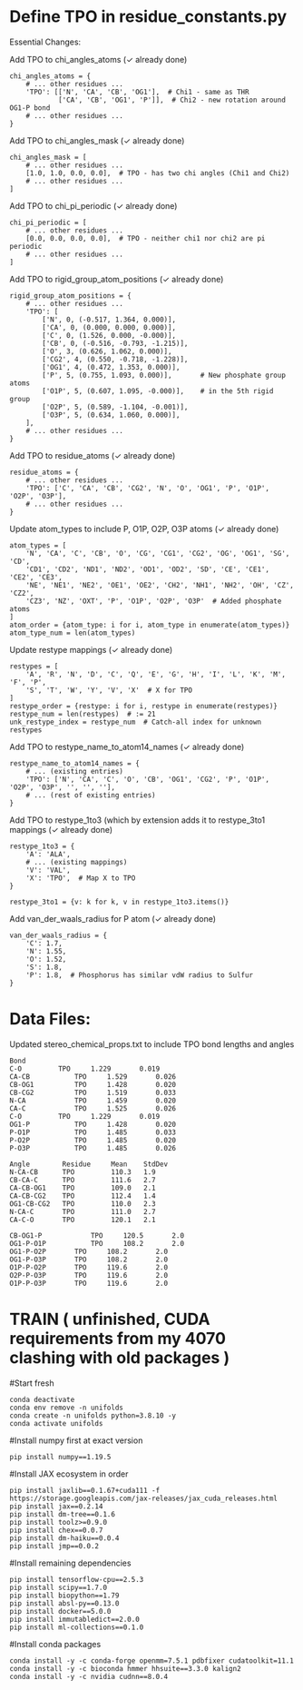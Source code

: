 # Define TPO in residue_constants.py 

Essential Changes:

Add TPO to chi_angles_atoms (✓ already done)
```
chi_angles_atoms = {
    # ... other residues ...
    'TPO': [['N', 'CA', 'CB', 'OG1'],  # Chi1 - same as THR
            ['CA', 'CB', 'OG1', 'P']],  # Chi2 - new rotation around OG1-P bond
    # ... other residues ...
}
```

Add TPO to chi_angles_mask (✓ already done)
```
chi_angles_mask = [
    # ... other residues ...
    [1.0, 1.0, 0.0, 0.0],  # TPO - has two chi angles (Chi1 and Chi2)
    # ... other residues ...
]
```

Add TPO to chi_pi_periodic (✓ already done)
```
chi_pi_periodic = [
    # ... other residues ...
    [0.0, 0.0, 0.0, 0.0],  # TPO - neither chi1 nor chi2 are pi periodic
    # ... other residues ...
]
```
Add TPO to rigid_group_atom_positions (✓ already done)
```
rigid_group_atom_positions = {
    # ... other residues ...
    'TPO': [
        ['N', 0, (-0.517, 1.364, 0.000)],
        ['CA', 0, (0.000, 0.000, 0.000)],
        ['C', 0, (1.526, 0.000, -0.000)],
        ['CB', 0, (-0.516, -0.793, -1.215)],
        ['O', 3, (0.626, 1.062, 0.000)],
        ['CG2', 4, (0.550, -0.718, -1.228)],
        ['OG1', 4, (0.472, 1.353, 0.000)],
        ['P', 5, (0.755, 1.093, 0.000)],       # New phosphate group atoms
        ['O1P', 5, (0.607, 1.095, -0.000)],    # in the 5th rigid group
        ['O2P', 5, (0.589, -1.104, -0.001)],
        ['O3P', 5, (0.634, 1.060, 0.000)],
    ],
    # ... other residues ...
}
```
Add TPO to residue_atoms (✓ already done)
```
residue_atoms = {
    # ... other residues ...
    'TPO': ['C', 'CA', 'CB', 'CG2', 'N', 'O', 'OG1', 'P', 'O1P', 'O2P', 'O3P'],
    # ... other residues ...
}
```
Update atom_types to include P, O1P, O2P, O3P atoms (✓ already done)
```
atom_types = [
    'N', 'CA', 'C', 'CB', 'O', 'CG', 'CG1', 'CG2', 'OG', 'OG1', 'SG', 'CD',
    'CD1', 'CD2', 'ND1', 'ND2', 'OD1', 'OD2', 'SD', 'CE', 'CE1', 'CE2', 'CE3',
    'NE', 'NE1', 'NE2', 'OE1', 'OE2', 'CH2', 'NH1', 'NH2', 'OH', 'CZ', 'CZ2',
    'CZ3', 'NZ', 'OXT', 'P', 'O1P', 'O2P', 'O3P'  # Added phosphate atoms
]
atom_order = {atom_type: i for i, atom_type in enumerate(atom_types)}
atom_type_num = len(atom_types)
```
Update restype mappings (✓ already done)
```
restypes = [
    'A', 'R', 'N', 'D', 'C', 'Q', 'E', 'G', 'H', 'I', 'L', 'K', 'M', 'F', 'P',
    'S', 'T', 'W', 'Y', 'V', 'X'  # X for TPO
]
restype_order = {restype: i for i, restype in enumerate(restypes)}
restype_num = len(restypes)  # := 21
unk_restype_index = restype_num  # Catch-all index for unknown restypes
```

Add TPO to restype_name_to_atom14_names (✓ already done) 
```
restype_name_to_atom14_names = {
    # ... (existing entries)
    'TPO': ['N', 'CA', 'C', 'O', 'CB', 'OG1', 'CG2', 'P', 'O1P', 'O2P', 'O3P', '', '', ''],
    # ... (rest of existing entries)
}
```
Add TPO to restype_1to3 (which by extension adds it to restype_3to1 mappings (✓ already done)
```
restype_1to3 = {
    'A': 'ALA',
    # ... (existing mappings)
    'V': 'VAL',
    'X': 'TPO',  # Map X to TPO
}

restype_3to1 = {v: k for k, v in restype_1to3.items()}
```
Add van_der_waals_radius for P atom (✓ already done)
```
van_der_waals_radius = {
    'C': 1.7,
    'N': 1.55,
    'O': 1.52,
    'S': 1.8,
    'P': 1.8,  # Phosphorus has similar vdW radius to Sulfur
}
```

# Data Files:
Updated stereo_chemical_props.txt to include TPO bond lengths and angles
```
Bond
C-O			TPO		1.229		0.019
CA-CB			TPO		1.529		0.026
CB-OG1			TPO		1.428		0.020
CB-CG2			TPO		1.519		0.033
N-CA			TPO		1.459		0.020
CA-C			TPO		1.525		0.026
C-O			TPO		1.229		0.019
OG1-P			TPO		1.428		0.020
P-O1P			TPO		1.485		0.033
P-O2P			TPO		1.485		0.020
P-O3P			TPO		1.485		0.026
```
```
Angle        Residue     Mean    StdDev
N-CA-CB      TPO         110.3   1.9
CB-CA-C      TPO         111.6   2.7
CA-CB-OG1    TPO         109.0   2.1
CA-CB-CG2    TPO         112.4   1.4
OG1-CB-CG2   TPO         110.0   2.3
N-CA-C       TPO         111.0   2.7
CA-C-O       TPO         120.1   2.1
```
```
CB-OG1-P			TPO		120.5		2.0
OG1-P-O1P			TPO		108.2		2.0
OG1-P-O2P		TPO		108.2		2.0
OG1-P-O3P		TPO		108.2		2.0
O1P-P-O2P		TPO		119.6		2.0
O2P-P-O3P		TPO		119.6		2.0
O1P-P-O3P		TPO		119.6		2.0
```


# TRAIN  ( unfinished, CUDA requirements from my 4070 clashing with old packages )



#Start fresh
```
conda deactivate
conda env remove -n unifolds
conda create -n unifolds python=3.8.10 -y
conda activate unifolds
```
#Install numpy first at exact version
```
pip install numpy==1.19.5
```
#Install JAX ecosystem in order
```
pip install jaxlib==0.1.67+cuda111 -f https://storage.googleapis.com/jax-releases/jax_cuda_releases.html
pip install jax==0.2.14
pip install dm-tree==0.1.6
pip install toolz>=0.9.0
pip install chex==0.0.7
pip install dm-haiku==0.0.4
pip install jmp==0.0.2
```
#Install remaining dependencies
```
pip install tensorflow-cpu==2.5.3
pip install scipy==1.7.0
pip install biopython==1.79
pip install absl-py==0.13.0
pip install docker==5.0.0
pip install immutabledict==2.0.0
pip install ml-collections==0.1.0
```
#Install conda packages
```
conda install -y -c conda-forge openmm=7.5.1 pdbfixer cudatoolkit=11.1
conda install -y -c bioconda hmmer hhsuite==3.3.0 kalign2
conda install -y -c nvidia cudnn==8.0.4
```















